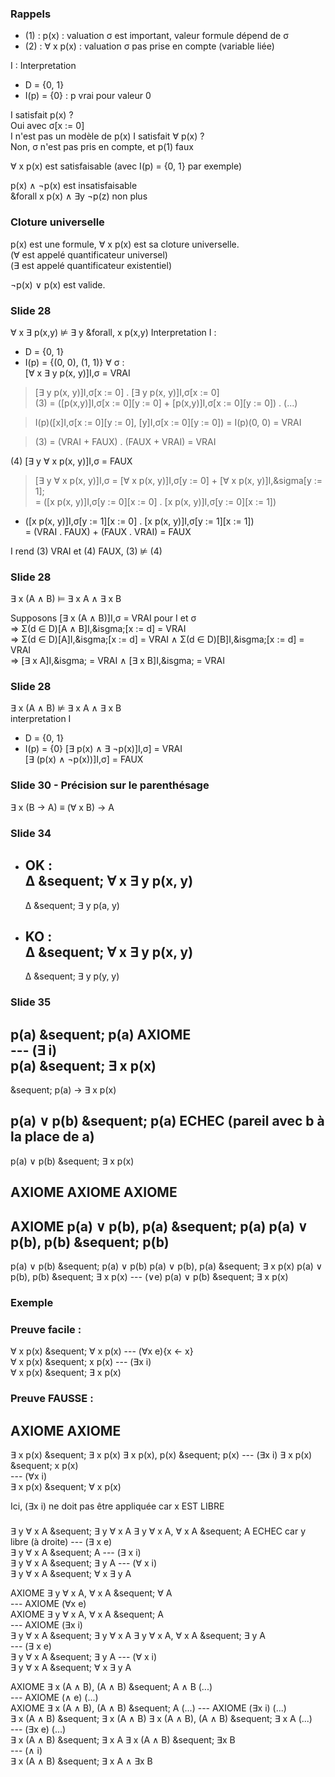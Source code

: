 ### Rappels
* (1) : p(x) : valuation &sigma; est important, valeur formule dépend de &sigma;
* (2) : &forall; x p(x) : valuation  &sigma; pas prise en compte (variable liée)

I : Interpretation
* D = {0, 1}
* I(p) = {0} : p vrai pour valeur 0

I satisfait p(x) ?  
Oui avec &sigma;[x := 0]  
I n'est pas un modèle de p(x)
I satisfait &forall; p(x) ?  
Non, &sigma; n'est pas pris en compte, et p(1) faux

&forall; x p(x) est satisfaisable (avec I(p) = {0, 1} par exemple)

p(x) &and; &not;p(x) est insatisfaisable  
&forall x p(x) &and; &exist;y &not;p(z) non plus

### Cloture universelle
p(x) est une formule, &forall; x p(x) est sa cloture universelle.  
(&forall; est appelé quantificateur universel)  
(&exist; est appelé quantificateur existentiel)

&not;p(x) &or; p(x) est valide.

### Slide 28
&forall; x &exist; p(x,y) &#8877; &exist; y &forall, x p(x,y)
Interpretation I :
* D = {0, 1}
* I(p) = {(0, 0), (1, 1)}
&forall; &sigma; :  
[&forall; x &exist; y p(x, y)]I,&sigma; = VRAI
> [&exist; y p(x, y)]I,&sigma;[x := 0] . [&exist; y p(x, y)]I,&sigma;[x := 0]  
(3) = ([p(x,y)]I,&sigma;[x := 0][y := 0] + [p(x,y)]I,&sigma;[x := 0][y := 0]) . (...)

>I(p)([x]I,&sigma;[x := 0][y := 0], [y]I,&sigma;[x := 0][y := 0])
= I(p)(0, 0) = VRAI

> (3) = (VRAI + FAUX) . (FAUX + VRAI) = VRAI

(4) [&exist; y &forall; x p(x, y)]I,&sigma; = FAUX
> [&exist; y &forall; x p(x, y)]I,&sigma;
= [&forall; x p(x, y)]I,&sigma;[y := 0] + [&forall; x p(x, y)]I,&sigma[y := 1];  
= ([x p(x, y)]I,&sigma;[y := 0][x := 0] . [x p(x, y)]I,&sigma;[y := 0][x := 1])  
+ ([x p(x, y)]I,&sigma;[y := 1][x := 0] . [x p(x, y)]I,&sigma;[y := 1][x := 1])  
= (VRAI . FAUX) + (FAUX . VRAI) = FAUX  

I rend (3) VRAI et (4) FAUX, (3) &#8877; (4)

### Slide 28
&exist; x (A &and; B) &#8872; &exist; x A &and; &exist; x B

Supposons [&exist; x (A &and; B)]I,&sigma; = VRAI pour I et &sigma;  
&rArr; &Sigma;(d &isin; D)[A &and; B]I,&isgma;[x := d] = VRAI  
&rArr; &Sigma;(d &isin; D)[A]I,&isgma;[x := d] = VRAI &and; &Sigma;(d &isin; D)[B]I,&isgma;[x := d] = VRAI  
&rArr; [&exist; x A]I,&isgma; = VRAI &and; [&exist; x B]I,&isgma; = VRAI  


### Slide 28

&exist; x (A &and; B) &#8877; &exist; x A &and; &exist; x B  
interpretation I
* D = {0, 1}
* I(p) = {0}
[&exist; p(x) &and; &exist; &not;p(x)]I,&sigma;] = VRAI  
[&exist; (p(x) &and; &not;p(x))]I,&sigma;] = FAUX

### Slide 30 - Précision sur le parenthésage
&exist; x (B &rarr; A) &equiv; (&forall; x B) &rarr; A

### Slide 34

* OK :  
  &Delta; &sequent; &forall; x &exist; y p(x, y)  
  ---  
  &Delta; &sequent; &exist; y p(a, y)
* KO :  
  &Delta; &sequent; &forall; x &exist; y p(x, y)  
  ---  
  &Delta; &sequent; &exist; y p(y, y)

### Slide 35

p(a) &sequent; p(a)   AXIOME  
--- (&exist; i)  
p(a) &sequent; &exist; x p(x)  
---  
&sequent; p(a) &rarr; &exist; x p(x)


p(a) &or; p(b) &sequent; p(a)   ECHEC (pareil avec b à la place de a)
---  
p(a) &or; p(b) &sequent; &exist; x p(x)

AXIOME    AXIOME    AXIOME
---  
AXIOME   p(a) &or; p(b), p(a) &sequent; p(a)    p(a) &or; p(b), p(b) &sequent; p(b)
---  
p(a) &or; p(b) &sequent; p(a) &or; p(b)     p(a) &or; p(b), p(a) &sequent; &exist; x p(x)    p(a) &or; p(b), p(b) &sequent; &exist; x p(x)
---  (&or;e)
p(a) &or; p(b) &sequent; &exist; x p(x)


### Exemple

### Preuve facile :  
&forall; x p(x) &sequent; &forall; x p(x)
--- (&forall;x e){x &larr; x}  
&forall; x p(x) &sequent; x p(x)
--- (&exist;x i)  
&forall; x p(x) &sequent; &exist; x p(x)

### Preuve FAUSSE :
AXIOME    AXIOME
---  
&exist; x p(x) &sequent; &exist; x p(x)     &exist; x p(x), p(x) &sequent; p(x)
--- (&exist;x i)
&exist; x p(x) &sequent; x p(x)   
--- (&forall;x i)  
&exist; x p(x) &sequent; &forall; x p(x) 

Ici, (&exist;x i) ne doit pas être appliquée car x EST LIBRE

###


&exist; y &forall; x A &sequent; &exist; y &forall; x A    &exist; y &forall; x A, &forall; x A &sequent; A    ECHEC car y libre (à droite)
--- (&exist; x e)  
&exist; y &forall; x A &sequent; A
--- (&exist; x i)  
&exist; y &forall; x A &sequent; &exist; y A
--- (&forall; x i)  
&exist; y &forall; x A &sequent; &forall; x &exist; y A



AXIOME    &exist; y &forall; x A, &forall; x A &sequent; &forall; A  
--- AXIOME     (&forall;x e)  
AXIOME    &exist; y &forall; x A, &forall; x A &sequent; A  
---  AXIOME (&exist;x i)  
&exist; y &forall; x A &sequent; &exist; y &forall; x A    &exist; y &forall; x A, &forall; x A &sequent;  &exist; y A  
--- (&exist; x e)  
&exist; y &forall; x A &sequent; &exist; y A
--- (&forall; x i)  
&exist; y &forall; x A &sequent; &forall; x &exist; y A



AXIOME    &exist; x (A &and; B), (A &and; B) &sequent; A &and; B (...)  
--- AXIOME (&and; e) (...)  
AXIOME     &exist; x (A &and; B), (A &and; B) &sequent; A  (...)
--- AXIOME (&exist;x i) (...)  
&exist; x (A &and; B) &sequent; &exist; x (A &and; B)    &exist; x (A &and; B), (A &and; B) &sequent; &exist; x A    (...)  
--- (&exist;x e) (...)  
&exist; x (A &and; B) &sequent; &exist; x A    &exist; x (A &and; B) &sequent; &exist;x B  
--- (&and; i)  
&exist; x (A &and; B) &sequent; &exist; x A &and; &exist;x B

